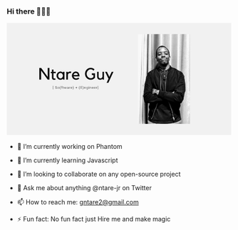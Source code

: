 ### Hi there 🙇🏽‍♂️


<img src="img/Ntare Guy.png">


- 🔭 I’m currently working on Phantom
- 🌱 I’m currently learning Javascript
- 👯 I’m looking to collaborate on any open-source project

- 💬 Ask me about anything @ntare-jr on Twitter
- 📫 How to reach me: gntare2@gmail.com

- ⚡ Fun fact: No fun fact just Hire me and make magic
